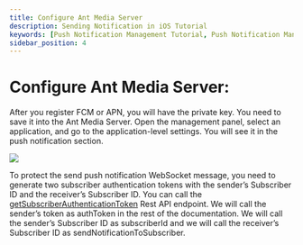 ```yaml
---
title: Configure Ant Media Server 
description: Sending Notification in iOS Tutorial
keywords: [Push Notification Management Tutorial, Push Notification Management, Ant Media Server Documentation, Ant Media Server Tutorials]
sidebar_position: 4
---
```


# Configure Ant Media Server:

After you register FCM or APN, you will have the private key. You need to save it into the Ant Media Server. Open the management panel, select an application, and go to the application-level settings. You will see it in the push notification section.

![](@site/static/img/push-notification-settings.jpg)

To protect the send push notification WebSocket message, you need to generate two subscriber authentication tokens with the sender’s Subscriber ID and the receiver’s Subscriber ID. You can call the [getSubscriberAuthenticationToken](https://antmedia.io/rest/#/default/getSubscriberAuthenticationToken) Rest API endpoint. We will call the sender’s token as authToken in the rest of the documentation. We will call the sender’s Subscriber ID as subscriberId and we will call the receiver’s Subscriber ID as sendNotificationToSubscriber.
